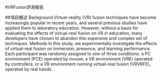#VRFusion評測報告

##項目概述
Background
Virtual-reality (VR) fusion techniques have become increasingly popular in recent years, and several previous studies have applied them to laboratory education. However, without a basis for evaluating the effects of virtual-real fusion on VR in education, many developers have chosen to abandon this expensive and complex set of techniques.
Methods
In this study, we experimentally investigate the effects of virtual-real fusion on immersion, presence, and learning performance. Each participant was randomly assigned to one of three conditions: a PC environment (PCE) operated by mouse; a VR environment (VRE) operated by controllers; or a VR environment running virtual-real fusion (VRVRFE), operated by real hands.